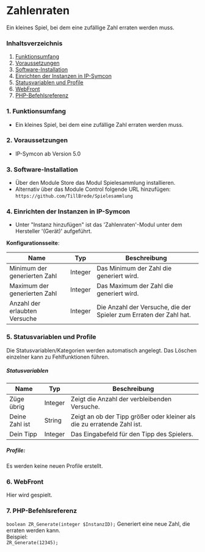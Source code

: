 # Zahlenraten
Ein kleines Spiel, bei dem eine zufällige Zahl erraten werden muss.

### Inhaltsverzeichnis

1. [Funktionsumfang](#1-funktionsumfang)
2. [Voraussetzungen](#2-voraussetzungen)
3. [Software-Installation](#3-software-installation)
4. [Einrichten der Instanzen in IP-Symcon](#4-einrichten-der-instanzen-in-ip-symcon)
5. [Statusvariablen und Profile](#5-statusvariablen-und-profile)
6. [WebFront](#6-webfront)
7. [PHP-Befehlsreferenz](#7-php-befehlsreferenz)

### 1. Funktionsumfang

* Ein kleines Spiel, bei dem eine zufällige Zahl erraten werden muss.

### 2. Voraussetzungen

- IP-Symcon ab Version 5.0

### 3. Software-Installation

* Über den Module Store das Modul Spielesammlung installieren.
* Alternativ über das Module Control folgende URL hinzufügen:
`https://github.com/TillBrede/Spielesammlung`  

### 4. Einrichten der Instanzen in IP-Symcon

- Unter "Instanz hinzufügen" ist das 'Zahlenraten'-Modul unter dem Hersteller '(Gerät)' aufgeführt.  

__Konfigurationsseite__:

Name                          | Typ     | Beschreibung
----------------------------- | ------- | -------------------------------------
Minimum der generierten Zahl  | Integer | Das Minimum der Zahl die generiert wird.
Maximum der generierten Zahl  | Integer | Das Maximum der Zahl die generiert wird.
Anzahl der erlaubten Versuche | Integer | Die Anzahl der Versuche, die der Spieler zum Erraten der Zahl hat. 

### 5. Statusvariablen und Profile

Die Statusvariablen/Kategorien werden automatisch angelegt. Das Löschen einzelner kann zu Fehlfunktionen führen.

##### Statusvariablen

Name           | Typ     | Beschreibung
-------------- | ------- | --------------------------------
Züge übrig     | Integer | Zeigt die Anzahl der verbleibenden Versuche.
Deine Zahl ist | String  | Zeigt an ob der Tipp größer oder kleiner als die zu erratende Zahl ist.
Dein Tipp      | Integer | Das Eingabefeld für den Tipp des Spielers.

##### Profile:

Es werden keine neuen Profile erstellt.

### 6. WebFront

Hier wird gespielt.

### 7. PHP-Befehlsreferenz

`boolean ZR_Generate(integer $InstanzID);`
Generiert eine neue Zahl, die erraten werden kann.  
Beispiel:  
`ZR_Generate(12345);`

